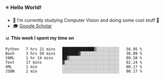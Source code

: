 ### ⭐️ Hello World!

<!--
**hologerry/hologerry** is a ✨ _special_ ✨ repository because its `README.md` (this file) appears on your GitHub profile.

Here are some ideas to get you started:

- 🔭 I’m currently working and studying on Computer Vision
- 🌱 I’m currently learning at Peking University
- 💬 Ask me about 
- 📫 How to reach me: E-mail
- 😄 Pronouns: he/his
- ⚡ Fun fact: Music is the Power
-->


- 🔭 I’m currently studying Computer Vision and doing some cool stuff 🤖
- 🎓 [Google Scholar](https://scholar.google.com/citations?user=3ykqW9wAAAAJ&hl=en)


📊 **This week I spent my time on**

<!--START_SECTION:waka-->

```text
Python   7 hrs 21 mins   ██████████████▒░░░░░░░░░░   56.95 %
Bash     3 hrs 59 mins   ███████▓░░░░░░░░░░░░░░░░░   30.89 %
YAML     1 hr 14 mins    ██▒░░░░░░░░░░░░░░░░░░░░░░   09.58 %
Text     17 mins         ▓░░░░░░░░░░░░░░░░░░░░░░░░   02.24 %
XML      1 min           ░░░░░░░░░░░░░░░░░░░░░░░░░   00.17 %
JSON     1 min           ░░░░░░░░░░░░░░░░░░░░░░░░░   00.17 %
```

<!--END_SECTION:waka-->
